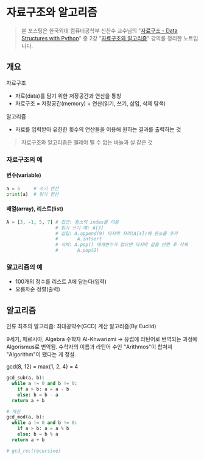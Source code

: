 # 자료구조와 알고리즘

> 본 포스팅은 한국외대 컴퓨터공학부 신찬수 교수님의 "[자료구조 - Data Structures with Python](https://www.youtube.com/playlist?list=PLsMufJgu5933ZkBCHS7bQTx0bncjwi4PK)" 중 2강 "[자료구조와 알고리즘](https://youtube.com/watch?v=jgWyu83DfO0)" 강의를 정리한 노트입니다.

## 개요

자료구조

- 자료(data)를 담기 위한 저장공간과 연산을 통칭
- 자료구조 = 저장공간(memory) + 연산(읽기, 쓰기, 삽입, 삭제 탐색)

알고리즘

- 자료를 입력받아 유한한 횟수의 연산들을 이용해 원하는 결과를 출력하는 것

> 자료구조와 알고리즘은 뗄레야 뗄 수 없는 바늘과 실 같은 것

### 자료구조의 예

#### 변수(variable)

```py
a = 5     # 쓰기 연산
print(a)  # 읽기 연산
```

#### 배열(array), 리스트(list)

```py
A = [3, -1, 5, 7] # 접근: 원소의 index를 이용
                  # 읽기 쓰기 예: A[3]
                  # 삽입: A.append(9) 마지막 자리(A[4])에 원소를 추가
                  #       A.intsert
                  # 삭제: A.pop() 매개변수가 없으면 마지막 값을 반환 후 삭제
                  #       A.pop(2)
```

### 알고리즘의 예

- 100개의 정수를 리스트 A에 담는다(입력)
- 오름차순 정렬(출력)

## 알고리즘

인류 최초의 알고리즘: 최대공약수(GCD) 계산 알고리즘(By Euclid)

9세기, 페르시아, Algebra 수학자 Al-Khwarizmi -> 유럽에 라틴어로 번역되는 과정에 Algorismus로 번역됨. 수학자의 이름과 라틴어 수인 "Arithmos"이 합쳐져 "Algorithm"이 됐다는 게 정설.

gcd(8, 12) = max{1, 2, 4} = 4

```py
gcd_sub(a, b):
  while a != 0 and b != 0:
    if a > b: a = a - b
    else: b = b - a
  return a + b

# 개선
gcd_mod(a, b):
  while a != 0 and b != 0:
    if a > b: a = a % b
    else: b = b % a
  return a + b

# gcd_rec(recursive)
```
